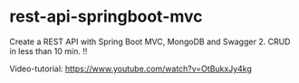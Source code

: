 # rest-api-springboot-mvc
Create a REST API with Spring Boot MVC, MongoDB and Swagger 2. CRUD in less than 10 min. !!

Video-tutorial: https://www.youtube.com/watch?v=OtBukxJy4kg

